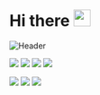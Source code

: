 # Hi there <img src="https://raw.githubusercontent.com/MartinHeinz/MartinHeinz/master/wave.gif" width="30px">
![Header](https://user-images.githubusercontent.com/10655078/89109667-a07c6800-d419-11ea-9b6c-ad1b12b27e02.gif "Header")


![](https://img.shields.io/badge/.NET-informational?style=flat&logo=visual-studio&logoColor=white&color=5c2d91)
![](https://img.shields.io/badge/DevOps-informational?style=flat&logo=azure-devops&logoColor=white&color=0078d7)
![](https://img.shields.io/badge/Azure-informational?style=flat&logo=microsoft-azure&logoColor=white&color=0089d6)
![](https://img.shields.io/badge/Git-informational?style=flat&logo=git&logoColor=white&color=f05032)

![](https://img.shields.io/badge/Thaise-informational?style=flat&logo=twitter&logoColor=white&color=1da1f2) 
![](https://img.shields.io/badge/Thaise-informational?style=flat&logo=linkedin&logoColor=white&color=0077b5)
<a href="mailto:mds.thaise@gmail.com"><img src="https://img.shields.io/badge/Thaise-informational?style=flat&logo=gmail&logoColor=white&color=d14836"></a> 

<!-- Icons -->

[1.2]: https://user-images.githubusercontent.com/10655078/89109907-c4d94400-d41b-11ea-94a9-42896bacd09b.png
[2.2]: https://user-images.githubusercontent.com/10655078/89109893-a115fe00-d41b-11ea-8a31-f4a8b66816e4.png

[1]: https://twitter.com/mdsthaise
[2]: https://www.linkedin.com/in/thaisemedeiros/
